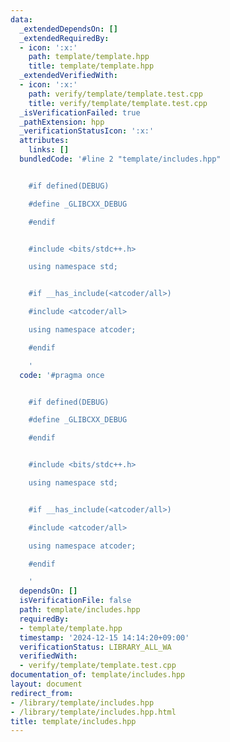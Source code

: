 ```yaml
---
data:
  _extendedDependsOn: []
  _extendedRequiredBy:
  - icon: ':x:'
    path: template/template.hpp
    title: template/template.hpp
  _extendedVerifiedWith:
  - icon: ':x:'
    path: verify/template/template.test.cpp
    title: verify/template/template.test.cpp
  _isVerificationFailed: true
  _pathExtension: hpp
  _verificationStatusIcon: ':x:'
  attributes:
    links: []
  bundledCode: '#line 2 "template/includes.hpp"


    #if defined(DEBUG)

    #define _GLIBCXX_DEBUG

    #endif


    #include <bits/stdc++.h>

    using namespace std;


    #if __has_include(<atcoder/all>)

    #include <atcoder/all>

    using namespace atcoder;

    #endif

    '
  code: '#pragma once


    #if defined(DEBUG)

    #define _GLIBCXX_DEBUG

    #endif


    #include <bits/stdc++.h>

    using namespace std;


    #if __has_include(<atcoder/all>)

    #include <atcoder/all>

    using namespace atcoder;

    #endif

    '
  dependsOn: []
  isVerificationFile: false
  path: template/includes.hpp
  requiredBy:
  - template/template.hpp
  timestamp: '2024-12-15 14:14:20+09:00'
  verificationStatus: LIBRARY_ALL_WA
  verifiedWith:
  - verify/template/template.test.cpp
documentation_of: template/includes.hpp
layout: document
redirect_from:
- /library/template/includes.hpp
- /library/template/includes.hpp.html
title: template/includes.hpp
---
```

